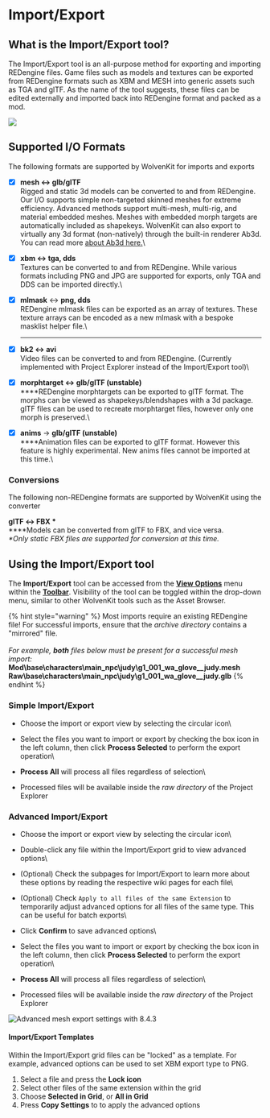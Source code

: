 # Import/Export

## What is the Import/Export tool?

The Import/Export tool is an all-purpose method for exporting and importing REDengine files. Game files such as models and textures can be exported from REDengine formats such as XBM and MESH into generic assets such as TGA and glTF. As the name of the tool suggests, these files can be edited externally and imported back into REDengine format and packed as a mod.

![](../../../.gitbook/assets/8.4.3\_ImportExport\_generic\_example.png)

## Supported I/O Formats

The following formats are supported by WolvenKit for imports and exports

* [x] **mesh  ↔  glb/glTF**\
  Rigged and static 3d models can be converted to and from REDengine. Our I/O supports simple non-targeted skinned meshes for extreme efficiency. Advanced methods support multi-mesh, multi-rig, and material embedded meshes. Meshes with embedded morph targets are automatically included as shapekeys. WolvenKit can also export to virtually any 3d format (non-natively) through the built-in renderer Ab3d. You can read more [about Ab3d here.](https://www.ab4d.com/DXEngine.aspx)\

* [x] **xbm  ↔  tga, dds**\
  Textures can be converted to and from REDengine. While various formats including PNG and JPG are supported for exports, only TGA and DDS can be imported directly.\

* [x] **mlmask** ↔ **png, dds**\
  REDengine mlmask files can be exported as an array of textures. These texture arrays can be encoded as a new mlmask with a bespoke masklist helper file.\
  ****
* [x] **bk2 ↔ avi**\
  Video files can be converted to and from REDengine. (Currently implemented with Project Explorer instead of the Import/Export tool)\

* [x] **morphtarget ↔ glb/glTF (unstable)**\
  ****REDengine morphtargets can be exported to glTF format. The morphs can be viewed as shapekeys/blendshapes with a 3d package. glTF files can be used to recreate morphtarget files, however only one morph is preserved.\

* [x] **anims** → **glb/glTF (unstable)**\
  ****Animation files can be exported to glTF format. However this feature is highly experimental. New anims files cannot be imported at this time.\


### Conversions

The following non-REDengine formats are supported by WolvenKit using the converter

**glTF  ↔  FBX \***\
****Models can be converted from glTF to FBX, and vice versa.\
_\*Only static FBX files are supported for conversion at this time._

## Using the Import/Export tool

The **Import/Export** tool can be accessed from the [**View Options**](../toolbar.md#view-options) menu within the [**Toolbar**](../toolbar.md). Visibility of the tool can be toggled within the drop-down menu, similar to other WolvenKit tools such as the Asset Browser.

{% hint style="warning" %}
Most imports require an existing REDengine file! For successful imports, ensure that the _archive directory_ contains a "mirrored" file.\
\
_For example, **both** files below must be present for a successful mesh import:_\
**Mod\base\characters\main\_npc\judy\g1\_001\_wa\_glove\_\_judy.mesh**\
**Raw\base\characters\main\_npc\judy\g1\_001\_wa\_glove\_\_judy.glb**
{% endhint %}

### Simple Import/Export

* Choose the import or export view by selecting the circular icon\

* Select the files you want to import or export by checking the box icon in the left column, then click **Process Selected** to perform the export operation\

* **Process All** will process all files regardless of selection\

* Processed files will be available inside the _raw directory_ of the Project Explorer

### Advanced Import/Export

* Choose the import or export view by selecting the circular icon\

* Double-click any file within the Import/Export grid to view advanced options\

* (Optional) Check the subpages for Import/Export to learn more about these options by reading the respective wiki pages for each file\

* (Optional) Check `Apply to all files of the same Extension` to temporarily adjust advanced options for all files of the same type. This can be useful for batch exports\

* Click **Confirm** to save advanced options\

* Select the files you want to import or export by checking the box icon in the left column, then click **Process Selected** to perform the export operation\

* **Process All** will process all files regardless of selection\

* Processed files will be available inside the _raw directory_ of the Project Explorer

![Advanced mesh export settings with 8.4.3](../../../.gitbook/assets/8.4.3\_ImportExport\_mesh\_advanced.png)

#### Import/Export Templates

Within the Import/Export grid files can be "locked" as a template. For example, advanced options can be used to set XBM export type to PNG.

1. Select a file and press the **Lock icon**
2. Select other files of the same extension within the grid
3. Choose **Selected in Grid**, or **All in Grid**
4. Press **Copy Settings** to to apply the advanced options
